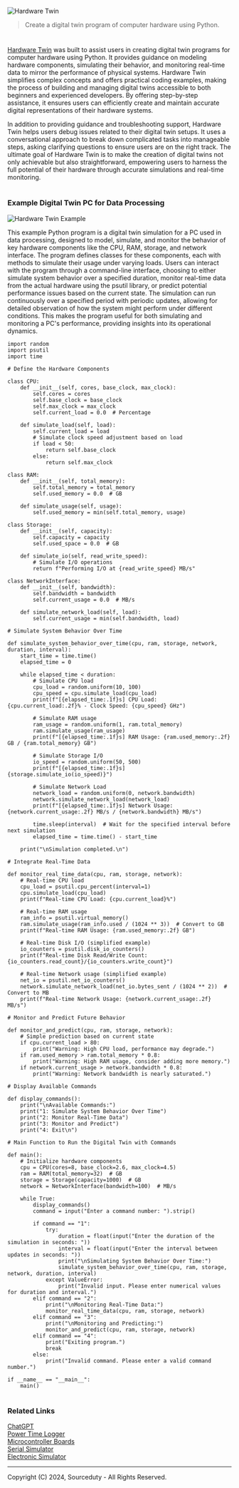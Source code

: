 ![Hardware Twin](https://github.com/user-attachments/assets/142a6129-2fd8-4981-9a71-c24dce3e909c)

> Create a digital twin program of computer hardware using Python.

#

[Hardware Twin](https://chatgpt.com/g/g-dUq9F7UtF-hardware-twin) was built to assist users in creating digital twin programs for computer hardware using Python. It provides guidance on modeling hardware components, simulating their behavior, and monitoring real-time data to mirror the performance of physical systems. Hardware Twin simplifies complex concepts and offers practical coding examples, making the process of building and managing digital twins accessible to both beginners and experienced developers. By offering step-by-step assistance, it ensures users can efficiently create and maintain accurate digital representations of their hardware systems.

In addition to providing guidance and troubleshooting support, Hardware Twin helps users debug issues related to their digital twin setups. It uses a conversational approach to break down complicated tasks into manageable steps, asking clarifying questions to ensure users are on the right track. The ultimate goal of Hardware Twin is to make the creation of digital twins not only achievable but also straightforward, empowering users to harness the full potential of their hardware through accurate simulations and real-time monitoring.

#
### Example Digital Twin PC for Data Processing

![Hardware Twin Example](https://github.com/user-attachments/assets/91d611be-dd9f-4309-b8d2-0046da3d95fd)

This example Python program is a digital twin simulation for a PC used in data processing, designed to model, simulate, and monitor the behavior of key hardware components like the CPU, RAM, storage, and network interface. The program defines classes for these components, each with methods to simulate their usage under varying loads. Users can interact with the program through a command-line interface, choosing to either simulate system behavior over a specified duration, monitor real-time data from the actual hardware using the psutil library, or predict potential performance issues based on the current state. The simulation can run continuously over a specified period with periodic updates, allowing for detailed observation of how the system might perform under different conditions. This makes the program useful for both simulating and monitoring a PC's performance, providing insights into its operational dynamics.

```
import random
import psutil
import time

# Define the Hardware Components

class CPU:
    def __init__(self, cores, base_clock, max_clock):
        self.cores = cores
        self.base_clock = base_clock
        self.max_clock = max_clock
        self.current_load = 0.0  # Percentage

    def simulate_load(self, load):
        self.current_load = load
        # Simulate clock speed adjustment based on load
        if load < 50:
            return self.base_clock
        else:
            return self.max_clock

class RAM:
    def __init__(self, total_memory):
        self.total_memory = total_memory
        self.used_memory = 0.0  # GB

    def simulate_usage(self, usage):
        self.used_memory = min(self.total_memory, usage)

class Storage:
    def __init__(self, capacity):
        self.capacity = capacity
        self.used_space = 0.0  # GB

    def simulate_io(self, read_write_speed):
        # Simulate I/O operations
        return f"Performing I/O at {read_write_speed} MB/s"

class NetworkInterface:
    def __init__(self, bandwidth):
        self.bandwidth = bandwidth
        self.current_usage = 0.0  # MB/s

    def simulate_network_load(self, load):
        self.current_usage = min(self.bandwidth, load)

# Simulate System Behavior Over Time

def simulate_system_behavior_over_time(cpu, ram, storage, network, duration, interval):
    start_time = time.time()
    elapsed_time = 0

    while elapsed_time < duration:
        # Simulate CPU load
        cpu_load = random.uniform(10, 100)
        cpu_speed = cpu.simulate_load(cpu_load)
        print(f"[{elapsed_time:.1f}s] CPU Load: {cpu.current_load:.2f}% - Clock Speed: {cpu_speed} GHz")

        # Simulate RAM usage
        ram_usage = random.uniform(1, ram.total_memory)
        ram.simulate_usage(ram_usage)
        print(f"[{elapsed_time:.1f}s] RAM Usage: {ram.used_memory:.2f} GB / {ram.total_memory} GB")

        # Simulate Storage I/O
        io_speed = random.uniform(50, 500)
        print(f"[{elapsed_time:.1f}s] {storage.simulate_io(io_speed)}")

        # Simulate Network Load
        network_load = random.uniform(0, network.bandwidth)
        network.simulate_network_load(network_load)
        print(f"[{elapsed_time:.1f}s] Network Usage: {network.current_usage:.2f} MB/s / {network.bandwidth} MB/s")

        time.sleep(interval)  # Wait for the specified interval before next simulation
        elapsed_time = time.time() - start_time

    print("\nSimulation completed.\n")

# Integrate Real-Time Data

def monitor_real_time_data(cpu, ram, storage, network):
    # Real-time CPU load
    cpu_load = psutil.cpu_percent(interval=1)
    cpu.simulate_load(cpu_load)
    print(f"Real-time CPU Load: {cpu.current_load}%")

    # Real-time RAM usage
    ram_info = psutil.virtual_memory()
    ram.simulate_usage(ram_info.used / (1024 ** 3))  # Convert to GB
    print(f"Real-time RAM Usage: {ram.used_memory:.2f} GB")

    # Real-time Disk I/O (simplified example)
    io_counters = psutil.disk_io_counters()
    print(f"Real-time Disk Read/Write Count: {io_counters.read_count}/{io_counters.write_count}")

    # Real-time Network usage (simplified example)
    net_io = psutil.net_io_counters()
    network.simulate_network_load(net_io.bytes_sent / (1024 ** 2))  # Convert to MB
    print(f"Real-time Network Usage: {network.current_usage:.2f} MB/s")

# Monitor and Predict Future Behavior

def monitor_and_predict(cpu, ram, storage, network):
    # Simple prediction based on current state
    if cpu.current_load > 80:
        print("Warning: High CPU load, performance may degrade.")
    if ram.used_memory > ram.total_memory * 0.8:
        print("Warning: High RAM usage, consider adding more memory.")
    if network.current_usage > network.bandwidth * 0.8:
        print("Warning: Network bandwidth is nearly saturated.")

# Display Available Commands

def display_commands():
    print("\nAvailable Commands:")
    print("1: Simulate System Behavior Over Time")
    print("2: Monitor Real-Time Data")
    print("3: Monitor and Predict")
    print("4: Exit\n")

# Main Function to Run the Digital Twin with Commands

def main():
    # Initialize hardware components
    cpu = CPU(cores=8, base_clock=2.6, max_clock=4.5)
    ram = RAM(total_memory=32)  # GB
    storage = Storage(capacity=1000)  # GB
    network = NetworkInterface(bandwidth=100)  # MB/s

    while True:
        display_commands()
        command = input("Enter a command number: ").strip()

        if command == "1":
            try:
                duration = float(input("Enter the duration of the simulation in seconds: "))
                interval = float(input("Enter the interval between updates in seconds: "))
                print("\nSimulating System Behavior Over Time:")
                simulate_system_behavior_over_time(cpu, ram, storage, network, duration, interval)
            except ValueError:
                print("Invalid input. Please enter numerical values for duration and interval.")
        elif command == "2":
            print("\nMonitoring Real-Time Data:")
            monitor_real_time_data(cpu, ram, storage, network)
        elif command == "3":
            print("\nMonitoring and Predicting:")
            monitor_and_predict(cpu, ram, storage, network)
        elif command == "4":
            print("Exiting program.")
            break
        else:
            print("Invalid command. Please enter a valid command number.")

if __name__ == "__main__":
    main()
```

#
### Related Links

[ChatGPT](https://github.com/sourceduty/ChatGPT)
<br>
[Power Time Logger](https://github.com/sourceduty/Power_Time_Logger)
<br>
[Microcontroller Boards](https://github.com/sourceduty/Microcontroller_Boards)
<br>
[Serial Simulator](https://github.com/sourceduty/Serial_Simulator)
<br>
[Electronic Simulator](https://chat.openai.com/g/g-409Bg1hAQ-electronic-simulator)

***
Copyright (C) 2024, Sourceduty - All Rights Reserved.
